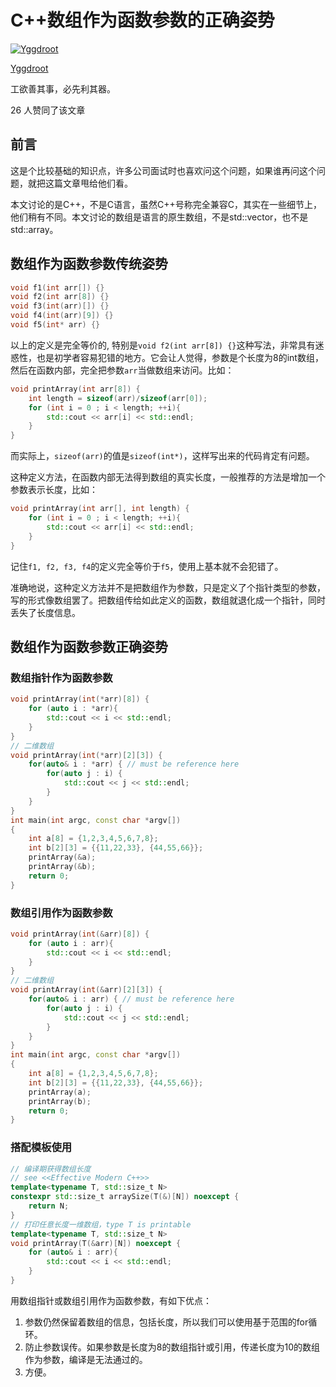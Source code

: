 # C++数组作为函数参数的正确姿势

[![Yggdroot](https://picx.zhimg.com/v2-79f4a35e2ecf17a75677c5d8505e3421_l.jpg?source=172ae18b)](https://www.zhihu.com/people/yggdroot)

[Yggdroot](https://www.zhihu.com/people/yggdroot)

工欲善其事，必先利其器。

26 人赞同了该文章

## 前言

这是个比较基础的知识点，许多公司面试时也喜欢问这个问题，如果谁再问这个问题，就把这篇文章甩给他们看。

本文讨论的是C++，不是C语言，虽然C++号称完全兼容C，其实在一些细节上，他们稍有不同。本文讨论的数组是语言的原生数组，不是std::vector，也不是std::array。

## 数组作为函数参数传统姿势

```cpp
void f1(int arr[]) {}
void f2(int arr[8]) {}
void f3(int(arr)[]) {}
void f4(int(arr)[9]) {}
void f5(int* arr) {}
```

以上的定义是完全等价的, 特别是`void f2(int arr[8]) {}`这种写法，非常具有迷惑性，也是初学者容易犯错的地方。它会让人觉得，参数是个长度为8的int数组，然后在函数内部，完全把参数`arr`当做数组来访问。比如：

```cpp
void printArray(int arr[8]) {
    int length = sizeof(arr)/sizeof(arr[0]);
    for (int i = 0 ; i < length; ++i){
        std::cout << arr[i] << std::endl;
    }
}
```

而实际上，`sizeof(arr)`的值是`sizeof(int*)`，这样写出来的代码肯定有问题。

这种定义方法，在函数内部无法得到数组的真实长度，一般推荐的方法是增加一个参数表示长度，比如：

```cpp
void printArray(int arr[], int length) {
    for (int i = 0 ; i < length; ++i){
        std::cout << arr[i] << std::endl;
    }
}
```

记住`f1, f2, f3, f4`的定义完全等价于`f5`，使用上基本就不会犯错了。

准确地说，这种定义方法并不是把数组作为参数，只是定义了个指针类型的参数，写的形式像数组罢了。把数组传给如此定义的函数，数组就退化成一个指针，同时丢失了长度信息。

## 数组作为函数参数正确姿势

### 数组指针作为函数参数

```cpp
void printArray(int(*arr)[8]) {
    for (auto i : *arr){
        std::cout << i << std::endl;
    }
}
// 二维数组
void printArray(int(*arr)[2][3]) {
    for(auto& i : *arr) { // must be reference here
        for(auto j : i) {
            std::cout << j << std::endl;
        }
    }
}
int main(int argc, const char *argv[])
{
    int a[8] = {1,2,3,4,5,6,7,8};
    int b[2][3] = {{11,22,33}, {44,55,66}};
    printArray(&a);
    printArray(&b);
    return 0;
}
```

### 数组引用作为函数参数

```cpp
void printArray(int(&arr)[8]) {
    for (auto i : arr){
        std::cout << i << std::endl;
    }
}
// 二维数组
void printArray(int(&arr)[2][3]) {
    for(auto& i : arr) { // must be reference here
        for(auto j : i) {
            std::cout << j << std::endl;
        }
    }
}
int main(int argc, const char *argv[])
{
    int a[8] = {1,2,3,4,5,6,7,8};
    int b[2][3] = {{11,22,33}, {44,55,66}};
    printArray(a);
    printArray(b);
    return 0;
}
```

### 搭配模板使用

```cpp
// 编译期获得数组长度
// see <<Effective Modern C++>>
template<typename T, std::size_t N>
constexpr std::size_t arraySize(T(&)[N]) noexcept {
    return N;
}
// 打印任意长度一维数组，type T is printable
template<typename T, std::size_t N>
void printArray(T(&arr)[N]) noexcept {
    for (auto& i : arr){
        std::cout << i << std::endl;
    }
}
```



用数组指针或数组引用作为函数参数，有如下优点：

1. 参数仍然保留着数组的信息，包括长度，所以我们可以使用基于范围的for循环。
2. 防止参数误传。如果参数是长度为8的数组指针或引用，传递长度为10的数组作为参数，编译是无法通过的。
3. 方便。